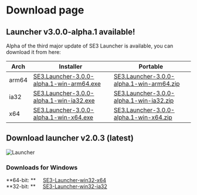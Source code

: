 # Download page

## Launcher v3.0.0-alpha.1 available!

Alpha of the third major update of SE3 Launcher is available, you can download it from here:

| Arch  | Installer                                                                                                                                                             | Portable                                                                                                                                                              |
| ----- | --------------------------------------------------------------------------------------------------------------------------------------------------------------------- | --------------------------------------------------------------------------------------------------------------------------------------------------------------------- |
| arm64 | [SE3.Launcher-3.0.0-alpha.1-win-arm64.exe](https://github.com/Space-Eternity-3/SE3-Launcher/releases/download/3.0.0-alpha.1/SE3.Launcher-3.0.0-alpha.1-win-arm64.exe) | [SE3.Launcher-3.0.0-alpha.1-win-arm64.zip](https://github.com/Space-Eternity-3/SE3-Launcher/releases/download/3.0.0-alpha.1/SE3.Launcher-3.0.0-alpha.1-win-arm64.zip) |
| ia32  | [SE3.Launcher-3.0.0-alpha.1-win-ia32.exe](https://github.com/Space-Eternity-3/SE3-Launcher/releases/download/3.0.0-alpha.1/SE3.Launcher-3.0.0-alpha.1-win-ia32.exe)   | [SE3.Launcher-3.0.0-alpha.1-win-ia32.zip](https://github.com/Space-Eternity-3/SE3-Launcher/releases/download/3.0.0-alpha.1/SE3.Launcher-3.0.0-alpha.1-win-ia32.zip)   |
| x64   | [SE3.Launcher-3.0.0-alpha.1-win-x64.exe](https://github.com/Space-Eternity-3/SE3-Launcher/releases/download/3.0.0-alpha.1/SE3.Launcher-3.0.0-alpha.1-win-x64.exe)     | [SE3.Launcher-3.0.0-alpha.1-win-x64.zip](https://github.com/Space-Eternity-3/SE3-Launcher/releases/download/3.0.0-alpha.1/SE3.Launcher-3.0.0-alpha.1-win-x64.zip)     |

## Download launcher v2.0.3 (latest)

![Launcher](/img/launcher-2.png)

### Downloads for Windows

**64-bit: ** &nbsp;&nbsp;&nbsp; [SE3-Launcher-win32-x64](https://github.com/Space-Eternity-3/SE3-Launcher/releases/download/2.0.3/SE3.Launcher-win32-x64.zip)  
**32-bit: ** &nbsp;&nbsp;&nbsp; [SE3-Launcher-win32-ia32](https://github.com/Space-Eternity-3/SE3-Launcher/releases/download/2.0.3/SE3.Launcher-win32-ia32.zip)
